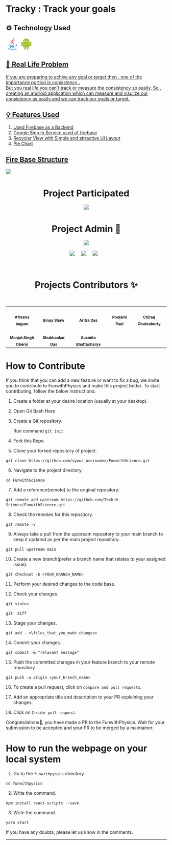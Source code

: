 # Tracky : Track your goals

## ⚙️ Technology Used

 <img src="https://raw.githubusercontent.com/devicons/devicon/master/icons/java/java-original.svg" alt="Java" width="40" height="40"/> </a> <a href="https://www.java.com" target="_blank"> <img src="https://github.com/devicons/devicon/blob/master/icons/android/android-plain.svg" alt="Android" width="40" height="40"/> </a> <a href="https://www.java.com" target="_blank">  
  
 
 ## 🤔 Real Life Problem

If you are preparing to achive any goal or target then , one of the importance portion is consistency . 
 <br>But you real life you can't track or measure the consistency so easily. So , creating an android application which can measure and visulize our consistency as easily and we can track our goals or target. 

 
 ## 💡 Features Used

1. Used Firebase as a Backend
2. Google Sign In Service used of firebase
3. Recycler View with Simple and attractive UI Layout
4. Pie Chart

 ## Fire Base Structure 
 <a href="https://github.com/maityamit"><img src="https://raw.githubusercontent.com/maityamit/Tracky-Track-your-goals-or-targets/master/Images%20Demo/firebase_St.png" width="25%" /></a>
  
  
 
  <h1 align=center> Project Participated </h1>
 <p align="center">
  <a href="https://github.com/maityamit"><img src="https://raw.githubusercontent.com/maityamit/Tracky-Track-your-goals-or-targets/master/Images%20Demo/jwoc.jpg" width="50%" /></a>
 
  
  
  <h1 align=center> Project Admin  🤵 </h1>

  <p align="center">
  <a href="https://github.com/maityamit"><img src="https://avatars.githubusercontent.com/u/74618071?v=4" width="11%" /></a>

  <p align="center">
  <a target="_blank"href="https://www.linkedin.com/in/maityamit/"><img src="https://img.shields.io/badge/linkedin-%230077B5.svg?&style=for-the-badge&logo=linkedin&logoColor=white" /></a>&nbsp;&nbsp;&nbsp;&nbsp;
  <a href="maityamit308@gmail.com"><img src="https://img.shields.io/badge/gmail-%23D14836.svg?&style=for-the-badge&logo=gmail&logoColor=white" /></a>&nbsp;&nbsp;&nbsp;&nbsp;
  <a href="https://www.instagram.com/amit_maity_2003/"><img src="https://img.shields.io/badge/instagram-%23D14836.svg?&style=for-the-badge&logo=instagram&logoColor=pink" /></a>&nbsp;&nbsp;&nbsp;&nbsp;
</p>
  
  <br>

  
  <h1 align=center> Projects Contributors ✨ </h1>
 
 <br>
 

 <table>
  <p align="center">
  <tr>
    <td align="center"><a href="https://github.com/afreenabegum"><img src="https://avatars.githubusercontent.com/u/79068663?v=4?s=100" width="120px;" alt=""/><br /><sub><b>Afreena begum</b></sub></a><br /></td>
   <td align="center"><a href="https://github.com/binayshaw7777"><img src="https://avatars.githubusercontent.com/u/62587060?v=4?s=100" width="120px;" alt=""/><br /><sub><b>Binay Shaw</b></sub></a><br /></td>
   <td align="center"><a href="https://github.com/aritra-tech"><img src="https://avatars.githubusercontent.com/u/80090908?v=4?s=100" width="120px;" alt=""/><br /><sub><b>Aritra Das
</b></sub></a><br /></td>
    <td align="center"><a href="https://github.com/Poulami2515"><img src="https://avatars.githubusercontent.com/u/91011865?v=4?s=100" width="120px;" alt=""/><br /><sub><b>Poulami Paul</b></sub></a><br /></td>
    <td align="center"><a href="https://github.com/GeekLord04"><img src="https://avatars.githubusercontent.com/u/84928799?v=4?s=100" width="120px;" alt=""/><br /><sub><b>Chirag Chakraborty</b></sub></a><br /></td>
 </tr>
   
   <tr>
    <td align="center"><a href="https://github.com/ken1000minus7"><img src="https://avatars.githubusercontent.com/u/78747188?v=4?s=100" width="120px;" alt=""/><br /><sub><b>Manjot Singh Oberoi
</b></sub></a><br /></td>
    <td align="center"><a href="https://github.com/shubhankar-bt"><img src="https://avatars.githubusercontent.com/u/78974094?v=4?s=100" width="120px;" alt=""/><br /><sub><b>Shubhankar Das
</b></sub></a><br /></td>
   <td align="center"><a href="https://github.com/SB2318"><img src="https://avatars.githubusercontent.com/u/87614560?v=4?s=100" width="120px;" alt=""/><br /><sub><b>Susmita Bhattacharya</b></sub></a><br /></td>
   </tr>
   
   </p>
 </table>
  
  
  
  
  # How to Contribute

If you think that you can add a new feature or want to fix a bug, we invite you to contribute to FunwithPhysics and make this project better. To start contributing, follow the below instructions:

1. Create a folder at your desire location (usually at your desktop).

2. Open Git Bash Here

3. Create a Git repository.

   Run command `git init`

4. Fork this Repo

5. Clone your forked repository of project.

```git clone
git clone https://github.com/<your_username>/FunwithScience.git
```

6. Navigate to the project directory.

```
cd FunwithScience
```

7. Add a reference(remote) to the original repository.

```
git remote add upstream https://github.com/Tech-N-Science/FunwithScience.git
```

8. Check the remotes for this repository.

```
git remote -v
```

9. Always take a pull from the upstream repository to your main branch to keep it updated as per the main project repository.

```
git pull upstream main
```

10. Create a new branch(prefer a branch name that relates to your assigned issue).

```
git checkout -b <YOUR_BRANCH_NAME>
```

11. Perform your desired changes to the code base.

12. Check your changes.

```
git status
```

```
git  diff
```

13. Stage your changes.

```
git add . <\files_that_you_made_changes>
```

14. Commit your changes.

```
git commit -m "relavant message"
```

15. Push the committed changes in your feature branch to your remote repository.

```
git push -u origin <your_branch_name>
```

16. To create a pull request, click on `compare and pull requests`.

17. Add an appropriate title and description to your PR explaining your changes.

18. Click on `Create pull request`.

Congratulations🎉, you have made a PR to the FunwithPhysics.
Wait for your submission to be accepted and your PR to be merged by a maintainer.

# How to run the webpage on your local system

1. Go to the `funwithpysics` directory.

```
cd funwithpysics
```

2. Write the command.

```
npm install react-scripts --save
```

3. Write the command.

```
yarn start
```

If you have any doubts, please let us know in the comments.

---
  
  
